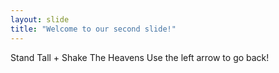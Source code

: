 ```yaml
---
layout: slide
title: "Welcome to our second slide!"
---
```

Stand Tall + Shake The Heavens
Use the left arrow to go back!

